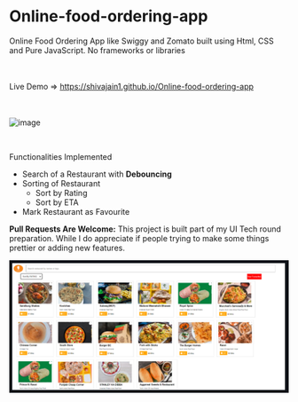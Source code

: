 # Online-food-ordering-app
Online Food Ordering App like Swiggy and Zomato built using Html, CSS and Pure JavaScript. No frameworks or libraries <br/><br/><br/>

Live Demo => https://shivajain1.github.io/Online-food-ordering-app  <br/><br/><br/>

![image](https://user-images.githubusercontent.com/28086341/102119032-855d4280-3e66-11eb-8070-59a73b68a918.png)

<br/>

Functionalities Implemented <br/>
* Search of a Restaurant with <b>Debouncing</b>
* Sorting of Restaurant
  * Sort by Rating
  * Sort by ETA
* Mark Restaurant as Favourite


<b>Pull Requests Are Welcome:</b> This project is built part of my UI Tech round preparation. While I do appreciate if people trying to make some things prettier or adding new features.

![image alt](https://github.com/Manojkumar6304275755/online-food-ordering-app/blob/cb19e140f8e138cd9e7e6f13ab6cb2fd210c7908/Screenshot%202025-10-01%20100106.png)

